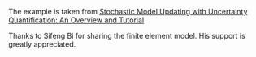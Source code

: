 The example is taken from [Stochastic Model Updating with Uncertainty Quantification: An Overview and Tutorial](https://doi.org/10.1016/j.ymssp.2023.110784)

Thanks to Sifeng Bi for sharing the finite element model. His support is greatly appreciated.
